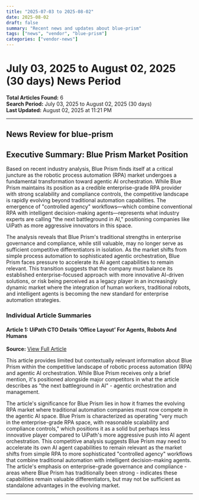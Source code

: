 ```yaml
---
title: "2025-07-03 to 2025-08-02"
date: 2025-08-02
draft: false
summary: "Recent news and updates about blue-prism"
tags: ["news", "vendor", "blue-prism"]
categories: ["vendor-news"]
---
```


# July 03, 2025 to August 02, 2025 (30 days) News Period 

**Total Articles Found:** 6  
**Search Period:** July 03, 2025 to August 02, 2025 (30 days)  
**Last Updated:** August 02, 2025 at 11:21 PM

---

## News Review for blue-prism

## Executive Summary: Blue Prism Market Position

Based on recent industry analysis, Blue Prism finds itself at a critical juncture as the robotic process automation (RPA) market undergoes a fundamental transformation toward agentic AI orchestration. While Blue Prism maintains its position as a credible enterprise-grade RPA provider with strong scalability and compliance controls, the competitive landscape is rapidly evolving beyond traditional automation capabilities. The emergence of "controlled agency" workflows—which combine conventional RPA with intelligent decision-making agents—represents what industry experts are calling "the next battleground in AI," positioning companies like UiPath as more aggressive innovators in this space.

The analysis reveals that Blue Prism's traditional strengths in enterprise governance and compliance, while still valuable, may no longer serve as sufficient competitive differentiators in isolation. As the market shifts from simple process automation to sophisticated agentic orchestration, Blue Prism faces pressure to accelerate its AI agent capabilities to remain relevant. This transition suggests that the company must balance its established enterprise-focused approach with more innovative AI-driven solutions, or risk being perceived as a legacy player in an increasingly dynamic market where the integration of human workers, traditional robots, and intelligent agents is becoming the new standard for enterprise automation strategies.

### Individual Article Summaries

#### Article 1: UiPath CTO Details ‘Office Layout’ For Agents, Robots And Humans

**Source:** [View Full Article](https://www.forbes.com/sites/adrianbridgwater/2025/07/08/uipath-cto-details-office-layout-for-agents-robots-and-humans/)

This article provides limited but contextually relevant information about Blue Prism within the competitive landscape of robotic process automation (RPA) and agentic AI orchestration. While Blue Prism receives only a brief mention, it's positioned alongside major competitors in what the article describes as "the next battleground in AI" - agentic orchestration and management.

The article's significance for Blue Prism lies in how it frames the evolving RPA market where traditional automation companies must now compete in the agentic AI space. Blue Prism is characterized as operating "very much in the enterprise-grade RPA space, with reasonable scalability and compliance controls," which positions it as a solid but perhaps less innovative player compared to UiPath's more aggressive push into AI agent orchestration. This competitive analysis suggests Blue Prism may need to accelerate its own AI agent capabilities to remain relevant as the market shifts from simple RPA to more sophisticated "controlled agency" workflows that combine traditional automation with intelligent decision-making agents. The article's emphasis on enterprise-grade governance and compliance - areas where Blue Prism has traditionally been strong - indicates these capabilities remain valuable differentiators, but may not be sufficient as standalone advantages in the evolving market.



---


